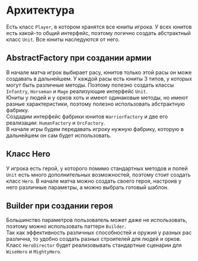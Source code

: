 # Архитектура
Есть класс `Player`, в котором хранятся все юниты игрока. У всех юнитов есть какой-то
общий интерфейс, поэтому логично создать абстрактный класс `Unit`. Все юниты наследуются от него.
## AbstractFactory при создании армии
В начале матча игрок выбирает расу, юнитов только этой расы он може создавать в дальнейшем.
У каждой расы есть юниты 3 типов, у которых могут быть различные методы. Поэтому полезно
создать классы `Infantry`, `Horseman` и `Mage` реализующие интерфейс `Unit`.\
Юниты у людей и у орков хоть и имеют одинаковые методы, но имеют разные характеристики, поэтому полезно использовать абстрактную фабрику.\
Создадим интерфейс фабрики юнитов `WarriorFactory` и две его реализации:
`HumanFactory` и `OrcFactory`.\
В начале игры будем передавать игроку нужную фабрику, которую в дальнейшем он сам будет использовать.
## Класс Hero
У игрока есть герой, у которого помимо стандартных методов и полей `Unit` есть много дополнительных возможностей,
поэтому стоит создать класс `Hero`. В начале матча можно создать своего героя, настроив у него различные параметры, а можно
выбрать готовый шаблон.
## Builder при создании героя
Большинство параметров пользователь может даже не использовать, поэтому можно использовать паттерн `Builder`.\
Так как эффективность различных способностей и оружия у разных рас различна, то удобно создать разных
строителей для людей и орков.\
Класс `HeroDirector` будет реализовывать стандартные сценарии для `WiseHero` и `MightyHero`.